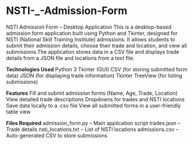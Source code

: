 # NSTI-_-Admission-Form
NSTI Admission Form – Desktop Application This is a desktop-based admission form application built using Python and Tkinter, designed for NSTI (National Skill Training Institute) admissions. It allows students to submit their admission details, choose their trade and location, and view all submissions.The application stores data in a CSV file and displays trade details from a JSON file and locations from a text file.

**Technologies Used**
Python 3
Tkinter (GUI)
CSV (for storing submitted form data)
JSON (for displaying trade information)
Tkinter TreeView (for listing submissions)

**Features**
Fill and submit admission forms (Name, Age, Trade, Location)
View detailed trade descriptions
Dropdowns for trades and NSTI locations
Save data locally to a .csv file
View all submitted forms in a user-friendly table view

**Files Required**
admission_form.py – Main application script
trades.json – Trade details
nsti_locations.txt – List of NSTI locations
admissions.csv – Auto-generated CSV to store submissions 


